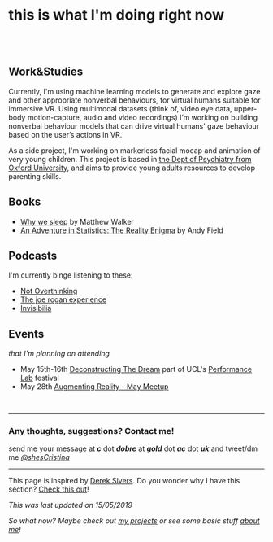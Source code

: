 # **this is what I'm doing right now**
<br><br>
## Work&Studies

Currently, I'm using machine learning models to generate and explore gaze and other appropriate nonverbal behaviours, for virtual humans suitable for immersive VR. Using multimodal datasets (think of, video eye data, upper-body motion-capture, audio and video recordings) I’m working on building nonverbal behaviour models that can drive virtual humans' gaze behaviour based on the user’s actions in VR.

As a side project, I'm working on markerless facial mocap and animation of very young children. This project is based in [the Dept of Psychiatry from Oxford University](https://www.psych.ox.ac.uk/), and aims to provide young adults resources to develop parenting skills.


## Books
* [Why we sleep](https://www.amazon.co.uk/Why-We-Sleep-Science-Dreams/dp/0241269067) by Matthew Walker 
* [An Adventure in Statistics: The Reality Enigma](https://www.amazon.co.uk/Adventure-Statistics-Reality-Enigma/dp/1446210456/) by  Andy Field


## Podcasts

I'm currently binge listening to these:
* [Not Overthinking](https://notoverthinking.transistor.fm/)
* [The joe rogan experience](http://podcasts.joerogan.net/)
* [Invisibilia](https://www.npr.org/invisibilia/)


## Events 
*that I'm planning on attending*

* May 15th-16th [Deconstructing The Dream](https://www.thebloomsbury.com/event/run/18138)  part of UCL's [Performance Lab](https://www.ucl.ac.uk/culture/whats-on/performance-lab) festival
* May 28th [Augmenting Reality - May Meetup](https://www.meetup.com/en-AU/Augmenting-Reality/events/260908633/)

<br>

---

### Any thoughts, suggestions? Contact me!
send me your message at ***c*** dot ***dobre*** at ***gold*** dot ***ac*** dot ***uk*** 
and tweet/dm me *[@shesCristina](https://twitter.com/shesCristina)*

---

This page is inspired by [Derek Sivers](https://sivers.org/).  Do you wonder why I have this section?  [Check this out](https://nownownow.com/about)! 

*This was last updated on 15/05/2019*

*So what now? Maybe check out [my projects](https://cristinadobre.github.io/projects.html) or see some basic stuff [about me](https://cristinadobre.github.io/)!*

